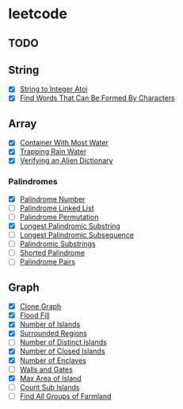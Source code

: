 # leetcode

## TODO

## String
- [x] [String to Integer Atoi](https://leetcode.com/problems/string-to-integer-atoi/)
- [x] [Find Words That Can Be Formed By Characters](https://leetcode.com/problems/find-words-that-can-be-formed-by-characters/)

## Array
- [x] [Container With Most Water](https://leetcode.com/problems/container-with-most-water/)
- [x] [Trapping Rain Water](https://leetcode.com/problems/trapping-rain-water/)
- [x] [Verifying an Alien Dictionary](https://leetcode.com/problems/verifying-an-alien-dictionary/)

### Palindromes
- [x] [Palindrome Number](https://leetcode.com/problems/palindrome-number/)
- [ ] [Palindrome Linked List](https://leetcode.com/problems/palindrome-linked-list/)
- [ ] [Palindrome Permutation](https://leetcode.com/problems/palindrome-permutation/)
- [x] [Longest Palindromic Substring](https://leetcode.com/problems/longest-palindromic-substring/submissions/)
- [ ] [Longest Palindromic Subsequence](https://leetcode.com/problems/longest-palindromic-subsequence/)
- [ ] [Palindromic Substrings](https://leetcode.com/problems/palindromic-substrings/)
- [ ] [Shorted Palindrome](https://leetcode.com/problems/shortest-palindrome/)
- [ ] [Palindrome Pairs](https://leetcode.com/problems/palindrome-pairs/)

## Graph
- [x] [Clone Graph](https://leetcode.com/problems/clone-graph/)
- [x] [Flood Fill](https://leetcode.com/problems/flood-fill/)
- [x] [Number of Islands](https://leetcode.com/problems/number-of-islands/)
- [x] [Surrounded Regions](https://leetcode.com/problems/surrounded-regions/)
- [ ] [Number of Distinct Islands](https://leetcode.com/problems/number-of-distinct-islands/)
- [x] [Number of Closed Islands](https://leetcode.com/problems/number-of-closed-islands/)
- [x] [Number of Enclaves](https://leetcode.com/problems/number-of-enclaves/)
- [ ] [Walls and Gates](https://leetcode.com/problems/walls-and-gates/)
- [x] [Max Area of Island](https://leetcode.com/problems/max-area-of-island/)
- [ ] [Count Sub Islands](https://leetcode.com/problems/count-sub-islands/)
- [ ] [Find All Groups of Farmland](https://leetcode.com/problems/find-all-groups-of-farmland/)